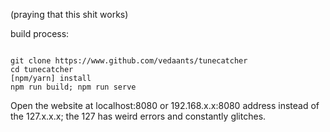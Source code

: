(praying that this shit works)




build process: 

<code>
git clone https://www.github.com/vedaants/tunecatcher
cd tunecatcher
[npm/yarn] install
npm run build; npm run serve
</code>

Open the website at localhost:8080 or 192.168.x.x:8080 address instead of the 127.x.x.x; the 127 has weird errors and constantly glitches.  
